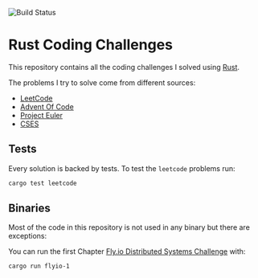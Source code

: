 ![Build Status](https://github.com/peri4n/rust-challenges/actions/workflows/rust.yml/badge.svg)

# Rust Coding Challenges

This repository contains all the coding challenges I solved using [Rust](https://rust-lang.org).

The problems I try to solve come from different sources:

- [LeetCode](https://leetcode.com)
- [Advent Of Code](https://adventofcode.com)
- [Project Euler](https://projecteuler.net)
- [CSES](https://cses.fi/problemset/list/)

## Tests

Every solution is backed by tests. To test the `leetcode` problems run:

```sh
cargo test leetcode

```

## Binaries

Most of the code in this repository is not used in any binary but there are exceptions:

You can run the first Chapter [Fly.io Distributed Systems Challenge](https://fly.io/dist-sys/) with:
```
cargo run flyio-1
```
